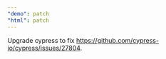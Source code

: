 ```yaml
---
"demo": patch
"html": patch
---
```


Upgrade cypress to fix https://github.com/cypress-io/cypress/issues/27804.
